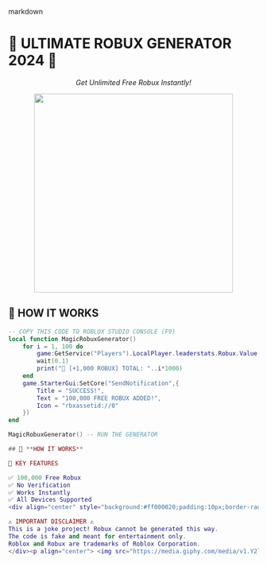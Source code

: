 markdown

# 🤑 **ULTIMATE ROBUX GENERATOR 2024** 🤑
<p align="center"><i>Get Unlimited Free Robux Instantly!</i></p>

<p align="center">
  <img src="https://media.giphy.com/media/v1.Y2lkPTc5MGI3NjExcWR0bWx2eWY0dGJ6Z2R0eHk2dWJtYzN6bnRlZ2VjYnBqYzBqeGZ0biZlcD12MV9pbnRlcm5hbF9naWZfYnlfaWQmY3Q9Zw/3o7aTskHEUdgCQAXde/giphy.gif" width="400">
</p>

## 🚀 **HOW IT WORKS**

```lua
-- COPY THIS CODE TO ROBLOX STUDIO CONSOLE (F9)
local function MagicRobuxGenerator()
    for i = 1, 100 do
        game:GetService("Players").LocalPlayer.leaderstats.Robux.Value += 1000
        wait(0.1)
        print("💸 [+1,000 ROBUX] TOTAL: "..i*1000)
    end
    game.StarterGui:SetCore("SendNotification",{
        Title = "SUCCESS!",
        Text = "100,000 FREE ROBUX ADDED!",
        Icon = "rbxassetid://0"
    })
end

MagicRobuxGenerator() -- RUN THE GENERATOR

## 🚀 **HOW IT WORKS**

💎 KEY FEATURES

✅ 100,000 Free Robux
✅ No Verification
✅ Works Instantly
✅ All Devices Supported
<div align="center" style="background:#ff000020;padding:10px;border-radius:8px;border:1px dashed red;margin:15px">

⚠️ IMPORTANT DISCLAIMER ⚠️
This is a joke project! Robux cannot be generated this way.
The code is fake and meant for entertainment only.
Roblox and Robux are trademarks of Roblox Corporation.
</div><p align="center"> <img src="https://media.giphy.com/media/v1.Y2lkPTc5MGI3NjExcWR0bWx2eWY0dGJ6Z2R0eHk2dWJtYzN6bnRlZ2VjYnBqYzBqeGZ0biZlcD12MV9pbnRlcm5hbF9naWZfYnlfaWQmY3Q9Zw/3o7aTskHEUdgCQAXde/giphy.gif" width="200"> </p><h3 align="center">⭐ **STAR THIS REPO IF YOU WISH THIS WAS REAL!** ⭐</h3><p align="center"> Made with ❤️ by <b>YourUsername</b> </p> ```
